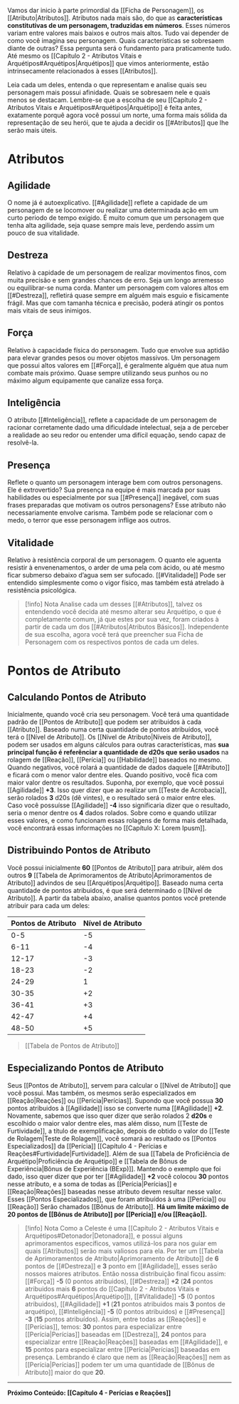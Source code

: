 Vamos dar inicio à parte primordial da [[Ficha de Personagem]], os [[Atributo|Atributos]]. Atributos nada mais são, do que as **características constitutivas de um personagem, traduzidas em números**. Esses números variam entre valores mais baixos e outros mais altos. Tudo vai depender de como você imagina seu personagem. Quais características se sobresaem diante de outras? Essa pergunta será o fundamento para praticamente tudo. Até mesmo os [[Capítulo 2 - Atributos Vitais e Arquétipos#Arquétipos|Arquétipos]] que vimos anteriormente, estão intrinsecamente relacionados à esses [[Atributos]].

Leia cada um deles, entenda o que representam e analise quais seu personagem mais possui afinidade. Quais se sobresaem nele e quais menos se destacam. Lembre-se que a escolha de seu [[Capítulo 2 - Atributos Vitais e Arquétipos#Arquétipos|Arquétipo]] é feita antes, exatamente porquê agora você possui um norte, uma forma mais sólida da representação de seu herói, que te ajuda a decidir os [[#Atributos]] que lhe serão mais úteis.

# Atributos

## Agilidade

O nome já é autoexplicativo. [[#Agilidade]] reflete a capidade de um personagem de se locomover ou realizar uma determinada ação em um curto periodo de tempo exigido. É muito comum que um personagem que tenha alta agilidade, seja quase sempre mais leve, perdendo assim um pouco de sua vitalidade.

## Destreza

Relativo à capidade de um personagem de realizar movimentos finos, com muita precisão e sem grandes chances de erro. Seja um longo arremesso ou equilibrar-se numa corda. Manter um personagem com valores altos em [[#Destreza]], refletirá quase sempre em alguém mais esguio e fisicamente frágil. Mas que com tamanha técnica e precisão, poderá atingir os pontos mais vitais de seus inimigos.

## Força

Relativo à capacidade física do personagem. Tudo que envolve sua aptidão para elevar grandes pesos ou mover objetos massivos. Um personagem que possui altos valores em [[#Força]], é geralmente alguém que atua num combate mais próximo. Quase sempre utilizando seus punhos ou no máximo algum equipamente que canalize essa força.

## Inteligência

O atributo [[#Inteligência]], reflete a capacidade de um personagem de racionar corretamente dado uma dificuldade intelectual, seja a de perceber a realidade ao seu redor ou entender uma difícil equação, sendo capaz de resolvê-la.

## Presença

Reflete o quanto um personagem interage bem com outros personagens. Ele é extrovertido? Sua presença na equipe é mais marcada por suas habilidades ou especialmente por sua [[#Presença]] inegável, com suas frases preparadas que motivam os outros personagens? Esse atributo não necessariamente envolve carisma. Também pode se relacionar com o medo, o terror que esse personagem inflige aos outros.

## Vitalidade

Relativo à resistência corporal de um personagem. O quanto ele aguenta resistir à envenenamentos, o arder de uma pela com ácido, ou até mesmo ficar submerso debaixo d’agua sem ser sufocado. [[#Vitalidade]] Pode ser entendido simplesmente como o vigor físico, mas também está atrelado à resistência psicológica.

> [!info] Nota
> Analise cada um desses [[#Atributos]], talvez os entendendo você decida até mesmo alterar seu Arquétipo, o que é completamente comum, já que estes por sua vez, foram criados à partir de cada um dos [[#Atributos|Atributos Básicos]]. Independente de sua escolha, agora você terá que preencher sua Ficha de Personagem com os respectivos pontos de cada um deles.

# Pontos de Atributo

## Calculando Pontos de Atributo

Inicialmente, quando você cria seu personagem. Você terá uma quantidade padrão de [[Pontos de Atributo]] que podem ser atribuidos à cada [[Atributo]]. Baseado numa certa quantidade de pontos atribuídos, você terá o [[Nível de Atributo]]. Os [[Nível de Atributo|Níveis de Atributo]], podem ser usados em alguns cálculos para outras características, mas **sua principal função é referênciar a quantidade de d20s que serão usados** na rolagem de [[Reação]], [[Perícia]] ou [[Habilidade]] baseados no mesmo. Quando negativos, você rolará a quantidade de dados daquele [[#Atributo]] e ficará com o menor valor dentre eles. Quando positivo, você fica com maior valor dentre os resultados. Suponha, por exemplo, que você possui [[Agilidade]] **+3**. Isso quer dizer que ao realizar um [[Teste de Acrobacia]], serão rolados **3** d20s (dê vintes), e o resultado será o maior entre eles. Caso você possuísse [[Agilidade]] **-4** isso significaria dizer que o resultado, seria o menor dentre os **4** dados rolados. Sobre como e quando utilizar esses valores, e como funcionam essas rolagens de forma mais detalhada, você encontrará essas informações no [[Capítulo X: Lorem Ipusm]].

## Distribuindo Pontos de Atributo

Você possui inicialmente **60** [[Pontos de Atributo]] para atribuir, além dos outros **9** [[Tabela de Aprimoramentos de Atributo|Aprimoramentos de Atributo]] advindos de seu [[Arquétipos|Arquétipo]]. Baseado numa certa quantidade de pontos atribuidos, é que será determinado o [[Nível de Atributo]]. A partir da tabela abaixo, analise quantos pontos você pretende atribuir para cada um deles:

| **Pontos de Atributo** | Nível de Atributo |
| ---------------------- | ----------------- |
| 0-5                    | -5                |
| 6-11                   | -4                |
| 12-17                  | -3                |
| 18-23                  | -2                |
| 24-29                  | 1                 |
| 30-35                  | +2                |
| 36-41                  | +3                |
| 42-47                  | +4                |
| 48-50                  | +5                |
> [[Tabela de Pontos de Atributo]]

## Especializando Pontos de Atributo

Seus [[Pontos de Atributo]], servem para calcular o [[Nível de Atributo]] que você possui. Mas também, os mesmos serão especializados em [[Reação|Reações]] ou [[Perícia|Perícias]]. Supondo que você possua **30** pontos atribuidos à [[Agilidade]] isso se converte numa [[#Agilidade]] **+2**_._ Novamente, sabemos que isso quer dizer que serão rolados 2 **d20s** e escolhido o maior valor dentre eles, mas além disso, num [[Teste de Furtividade]], a título de exemplificação, depois de obtido o valor do [[Teste de Rolagem|Teste de Rolagem]], você somará ao resultado os [[Pontos Especializados]] da [[Perícia]] [[Capítulo 4 - Perícias e Reações#Furtividade|Furtividade]]. Além de sua [[Tabela de Proficiência de Arquétipo|Proficiência de Arquétipo]] e [[Tabela de Bônus de Experiência|Bônus de Experiência (BExp)]]. Mantendo o exemplo que foi dado, isso quer dizer que por ter [[#Agilidade]] **+2** você colocou **30** pontos nesse atributo, e a soma de todas as [[Perícia|Perícias]] e [[Reação|Reações]] baseadas nesse atributo devem resultar nesse valor. Esses [[Pontos Especializados]], que foram atribuídos à uma [[Perícia]] ou [[Reação]] Serão chamados [[Bônus de Atributo]]. **Há um limite máximo de 20 pontos de [[Bônus de Atributo]] por [[Perícia]] e/ou [[Reação]].**


> [!info] Nota
> Como a Celeste é uma [[Capítulo 2 - Atributos Vitais e Arquétipos#Detonador|Detonadora]], e possui alguns aprimoramentos específicos, vamos utilizá-los para nos guiar em quais [[Atributos]] serão mais valiosos para ela. Por ter um [[Tabela de Aprimoramentos de Atributo|Aprimoramento de Atributo]] de **6** pontos de [[#Destreza]] e **3** ponto em [[#Agilidade]], esses serão nossos maiores atributos. Então nossa distribuição final ficou assim: [[#Força]] **-5** (0 pontos atribuidos), [[#Destreza]] **+2** (**24** pontos atribuidos mais **6** pontos do [[Capítulo 2 - Atributos Vitais e Arquétipos#Arquétipos|Arquétipo]]), [[#Vitalidade]] **-5** (0 pontos atribuidos), [[#Agilidade]] **+1** (**21** pontos atribuidos mais **3** pontos de arquétipo), [[#Inteligência]] **-5** (0 pontos atribuidos) e [[#Presença]] **-3** (**15** pontos atribuídos). Assim, entre todas as [[Reações]] e [[Perícias]], temos: **30** pontos para especializar entre [[Perícia|Perícias]] baseadas em [[Destreza]], **24** pontos para especializar entre [[Reação|Reações]] baseadas em [[#Agilidade]], e **15** pontos para especializar entre [[Perícia|Perícias]] baseadas em presença. Lembrando é claro que nem as [[Reação|Reações]] nem as [[Perícia|Perícias]] podem ter um uma quantidade de [[Bônus de Atributo]] maior do que **20**.

***
**Próximo Conteúdo: [[Capítulo 4 - Perícias e Reações]]**